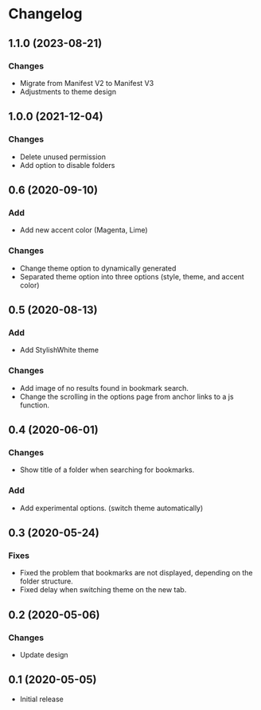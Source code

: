 # Changelog

## 1.1.0 (2023-08-21)
### Changes
- Migrate from Manifest V2 to Manifest V3
- Adjustments to theme design

## 1.0.0 (2021-12-04)
### Changes
- Delete unused permission
- Add option to disable folders

## 0.6 (2020-09-10)
### Add
- Add new accent color (Magenta, Lime)

### Changes
- Change theme option to dynamically generated
- Separated theme option into three options (style, theme, and accent color)

## 0.5 (2020-08-13)

### Add
- Add StylishWhite theme

### Changes
- Add image of no results found in bookmark search.
- Change the scrolling in the options page from anchor links to a js function.

## 0.4 (2020-06-01)
### Changes
- Show title of a folder when searching for bookmarks.

### Add
- Add experimental options. (switch theme automatically)

## 0.3 (2020-05-24)
### Fixes
- Fixed the problem that bookmarks are not displayed, depending on the folder structure.
- Fixed delay when switching theme on the new tab.

## 0.2 (2020-05-06)
### Changes
- Update design

## 0.1 (2020-05-05)
- Initial release
